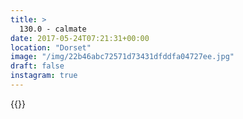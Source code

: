 ```yaml
---
title: >
  130.0 - calmate
date: 2017-05-24T07:21:31+00:00
location: "Dorset"
image: "/img/22b46abc72571d73431dfddfa04727ee.jpg"
draft: false
instagram: true
---
```


{{<photo src="/img/22b46abc72571d73431dfddfa04727ee.jpg">}}
